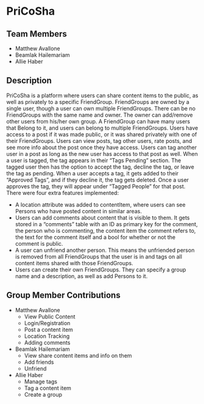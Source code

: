 # PriCoSha
## Team Members
* Matthew Avallone
* Beamlak Hailemariam
* Allie Haber

## Description 
PriCoSha is a platform where users can share content items to the public, as well as privately to a specific FriendGroup.
FriendGroups are owned by a single user, though a user can own multiple FriendGroups. There can be no FriendGroups with the same name and owner. The owner can add/remove other users from his/her own group. A FriendGroup can have many users that Belong to it, and users can belong to multiple FriendGroups.
Users have access to a post if it was made public, or it was shared privately with one of their FriendGroups. Users can view posts, tag other users, rate posts, and see more info about the post once they have access.
Users can tag another user in a post as long as the new user has access to that post as well. When a user is tagged, the tag appears in their “Tags Pending” section. The tagged user then has the option to accept the tag, decline the tag, or leave the tag as pending. When a user accepts a tag, it gets added to their “Approved Tags”, and if they decline it, the tag gets deleted. Once a user approves the tag, they will appear under “Tagged People” for that post.
There were four extra features implemented:
* A location attribute was added to contentItem, where users can see Persons who have posted content in similar areas. 
* Users can add comments about content that is visible to them. It gets stored in a “comments” table with an ID as primary key for the comment, the person who is commenting, the content item the comment refers to, the text for the comment itself and a bool for whether or not the comment is public. 
* A user can unfriend another person. This means the unfriended person is removed from all FriendGroups that the user is in and tags on all content items shared with those FriendGroups. 
* Users can create their own FriendGroups. They can specify a group name and a description, as well as add Persons to it.

## Group Member Contributions


* Matthew Avallone
   * View Public Content
   * Login/Registration
   * Post a content item
   * Location Tracking
   * Adding comments
* Beamlak Hailemariam
   * View share content items and info on them
   * Add friends
   * Unfriend
* Allie Haber
   * Manage tags
   * Tag a content item
   * Create a group
